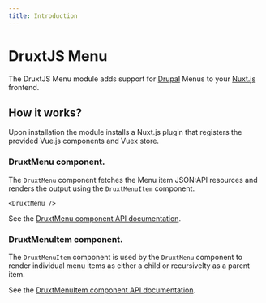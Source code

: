 ```yaml
---
title: Introduction
---
```


# DruxtJS Menu

The DruxtJS Menu module adds support for [Drupal](https://drupal.org) Menus to your [Nuxt.js](https://nuxtjs.org) frontend.


## How it works?

Upon installation the module installs a Nuxt.js plugin that registers the provided Vue.js components and Vuex store.


### DruxtMenu component.

The `DruxtMenu` component fetches the Menu item JSON:API resources and renders the output using the `DruxtMenuItem` component.

```vue
<DruxtMenu />
```

See the [DruxtMenu component API documentation](../api/components/DruxtMenu.html).


### DruxtMenuItem component.

The `DruxtMenuItem` component is used by the `DruxtMenu` component to render individual menu items as either a child or recursivelty as a parent item.

See the [DruxtMenuItem component API documentation](../api/components/DruxtMenuItem.html).
